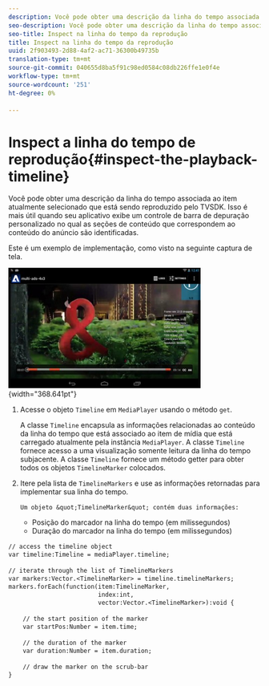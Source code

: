 ```yaml
---
description: Você pode obter uma descrição da linha do tempo associada ao item atualmente selecionado que está sendo reproduzido pelo TVSDK. Isso é mais útil quando seu aplicativo exibe um controle de barra de depuração personalizado no qual as seções de conteúdo que correspondem ao conteúdo do anúncio são identificadas.
seo-description: Você pode obter uma descrição da linha do tempo associada ao item atualmente selecionado que está sendo reproduzido pelo TVSDK. Isso é mais útil quando seu aplicativo exibe um controle de barra de depuração personalizado no qual as seções de conteúdo que correspondem ao conteúdo do anúncio são identificadas.
seo-title: Inspect na linha do tempo da reprodução
title: Inspect na linha do tempo da reprodução
uuid: 2f903493-2d88-4af2-ac71-36300b49735b
translation-type: tm+mt
source-git-commit: 040655d8ba5f91c98ed0584c08db226ffe1e0f4e
workflow-type: tm+mt
source-wordcount: '251'
ht-degree: 0%

---
```



# Inspect a linha do tempo de reprodução{#inspect-the-playback-timeline}

Você pode obter uma descrição da linha do tempo associada ao item atualmente selecionado que está sendo reproduzido pelo TVSDK. Isso é mais útil quando seu aplicativo exibe um controle de barra de depuração personalizado no qual as seções de conteúdo que correspondem ao conteúdo do anúncio são identificadas.

Este é um exemplo de implementação, como visto na seguinte captura de tela.
<!--<a id="fig_6D9FB3764F3947A38B8E7726187BD461"></a>-->

![](assets/inspect-playback.jpg){width=&quot;368.641pt&quot;}

1. Acesse o objeto `Timeline` em `MediaPlayer` usando o método `get`.

   A classe `Timeline` encapsula as informações relacionadas ao conteúdo da linha do tempo que está associado ao item de mídia que está carregado atualmente pela instância `MediaPlayer`. A classe `Timeline` fornece acesso a uma visualização somente leitura da linha do tempo subjacente. A classe `Timeline` fornece um método getter para obter todos os objetos `TimelineMarker` colocados.

1. Itere pela lista de `TimelineMarkers` e use as informações retornadas para implementar sua linha do tempo.

       Um objeto &quot;TimelineMarker&quot; contém duas informações:
   
   * Posição do marcador na linha do tempo (em milissegundos)
   * Duração do marcador na linha do tempo (em milissegundos)

<!--<a id="example_BA936629E82B4082A2E2C548E3FC3357"></a>-->

```
// access the timeline object 
var timeline:Timeline = mediaPlayer.timeline; 
 
// iterate through the list of TimelineMarkers 
var markers:Vector.<TimelineMarker> = timeline.timelineMarkers; 
markers.forEach(function(item:TimelineMarker,  
                         index:int,  
                         vector:Vector.<TimelineMarker>):void { 
    
    // the start position of the marker 
    var startPos:Number = item.time; 
 
    // the duration of the marker 
    var duration:Number = item.duration; 
 
    // draw the marker on the scrub-bar 
}
```

